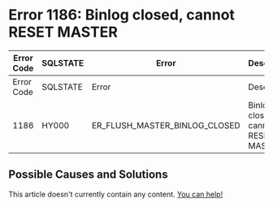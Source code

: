 
# Error 1186: Binlog closed, cannot RESET MASTER


| Error Code | SQLSTATE | Error | Description |
| --- | --- | --- | --- |
| Error Code | SQLSTATE | Error | Description |
| 1186 | HY000 | ER_FLUSH_MASTER_BINLOG_CLOSED | Binlog closed, cannot RESET MASTER |




## Possible Causes and Solutions


This article doesn't currently contain any content. [You can help!](/kb/en/writing-and-editing-knowledge-base-articles/)

